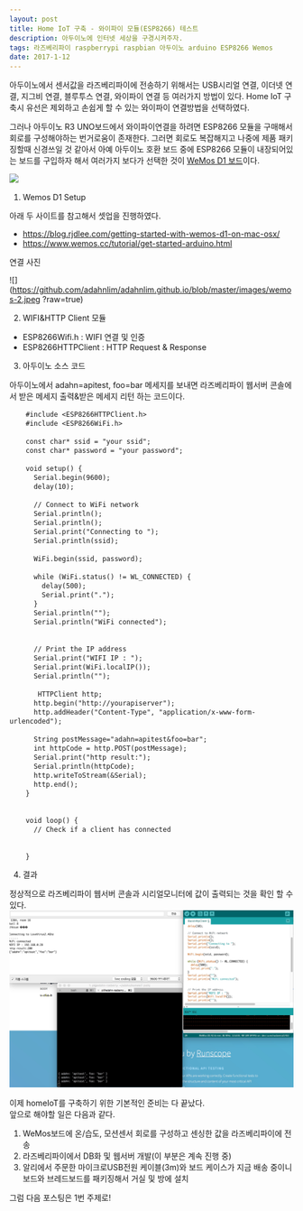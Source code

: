 ```yaml
--- 
layout: post
title: Home IoT 구축 - 와이파이 모듈(ESP8266) 테스트
description: 아두이노에 인터넷 세상을 구경시켜주자.
tags: 라즈베리파이 raspberrypi raspbian 아두이노 arduino ESP8266 Wemos
date: 2017-1-12
---
```


아두이노에서 센서값을 라즈베리파이에 전송하기 위해서는 USB시리얼 연결, 이더넷 연결, 지그비 연결, 블루투스 연결, 와이파이 연결 등 여러가지 방법이 있다. Home IoT 구축시 유선은 제외하고 손쉽게 할 수 있는 와이파이 연결방법을 선택하였다.

그러나 아두이노 R3 UNO보드에서 와이파이연결을 하려면 ESP8266 모듈을 구매해서 회로를 구성해야하는 번거로움이 존재한다. 그러면 회로도 복잡해지고 나중에 제품 패키징할때 신경쓰일 것 같아서 아예 아두이노 호환 보드 중에 ESP8266 모듈이 내장되어있는 보드를 구입하자 해서 여러가지 보다가 선택한 것이 [WeMos D1 보드](https://www.wemos.cc/product/d1.html)이다.

![](https://www.wemos.cc/sites/default/files/2016-09/d1_1_3.jpg)

1. Wemos D1 Setup

  아래 두 사이트를 참고해서 셋업을 진행하였다.

  - https://blog.rjdlee.com/getting-started-with-wemos-d1-on-mac-osx/
  - https://www.wemos.cc/tutorial/get-started-arduino.html

  연결 사진  

  ![](https://github.com/adahnlim/adahnlim.github.io/blob/master/images/wemos-2.jpeg
  ?raw=true)


2. WIFI&HTTP Client 모듈

  - ESP8266Wifi.h : WIFI 연결 및 인증
  - ESP8266HTTPClient : HTTP Request & Response

3. 아두이노 소스 코드

  아두이노에서 adahn=apitest, foo=bar 메세지를 보내면 라즈베리파이 웹서버 콘솔에서 받은 메세지 출력&받은 메세지 리턴 하는 코드이다.

        #include <ESP8266HTTPClient.h>
        #include <ESP8266WiFi.h>

        const char* ssid = "your ssid";
        const char* password = "your password";

        void setup() {
          Serial.begin(9600);
          delay(10);

          // Connect to WiFi network
          Serial.println();
          Serial.println();
          Serial.print("Connecting to ");
          Serial.println(ssid);

          WiFi.begin(ssid, password);

          while (WiFi.status() != WL_CONNECTED) {
            delay(500);
            Serial.print(".");
          }
          Serial.println("");
          Serial.println("WiFi connected");


          // Print the IP address
          Serial.print("WIFI IP : ");
          Serial.print(WiFi.localIP());
          Serial.println("");

           HTTPClient http;
          http.begin("http://yourapiserver");
          http.addHeader("Content-Type", "application/x-www-form-urlencoded");

          String postMessage="adahn=apitest&foo=bar";
          int httpCode = http.POST(postMessage);
          Serial.print("http result:");
          Serial.println(httpCode);
          http.writeToStream(&Serial);
          http.end();
        }


        void loop() {
          // Check if a client has connected


        }

4. 결과

  정상적으로 라즈베리파이 웹서버 콘솔과 시리얼모니터에 값이 출력되는 것을 확인 할 수 있다.
![](https://github.com/adahnlim/adahnlim.github.io/blob/master/images/wemos-1.png?raw=true)


이제 homeIoT를 구축하기 위한 기본적인 준비는 다 끝났다.  
앞으로 해야할 일은 다음과 같다.

1. WeMos보드에 온/습도, 모션센서 회로를 구성하고 센싱한 값을 라즈베리파이에 전송
2. 라즈베리파이에서 DB화 및 웹서버 개발(이 부분은 계속 진행 중)
3. 알리에서 주문한 마이크로USB전원 케이블(3m)와 보드 케이스가 지금 배송 중이니 보드와 브레드보드를 패키징해서 거실 및 방에 설치

그럼 다음 포스팅은 1번 주제로!

